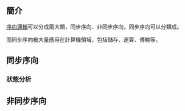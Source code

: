## 簡介
[序向邏輯](/docs/knowledge-network-database-repository/序向邏輯.md)可以分成兩大類，同步序向、非同步序向，同步序向可以分類成。

而同步序向被大量應用在計算機領域，包括儲存、運算、傳輸等，

## 同步序向

### 狀態分析

## 非同步序向
